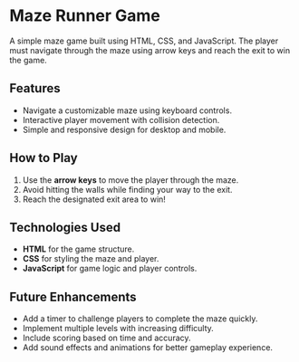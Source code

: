 # Maze Runner Game

A simple maze game built using HTML, CSS, and JavaScript. The player must navigate through the maze using arrow keys and reach the exit to win the game.

## Features
- Navigate a customizable maze using keyboard controls.
- Interactive player movement with collision detection.
- Simple and responsive design for desktop and mobile.

## How to Play
1. Use the **arrow keys** to move the player through the maze.
2. Avoid hitting the walls while finding your way to the exit.
3. Reach the designated exit area to win!

## Technologies Used
- **HTML** for the game structure.
- **CSS** for styling the maze and player.
- **JavaScript** for game logic and player controls.

## Future Enhancements
- Add a timer to challenge players to complete the maze quickly.
- Implement multiple levels with increasing difficulty.
- Include scoring based on time and accuracy.
- Add sound effects and animations for better gameplay experience.
